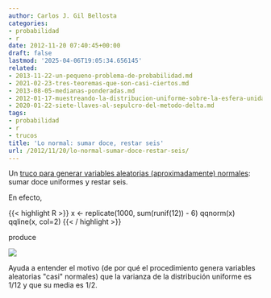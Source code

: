 ```yaml
---
author: Carlos J. Gil Bellosta
categories:
- probabilidad
- r
date: 2012-11-20 07:40:45+00:00
draft: false
lastmod: '2025-04-06T19:05:34.656145'
related:
- 2013-11-22-un-pequeno-problema-de-probabilidad.md
- 2021-02-23-tres-teoremas-que-son-casi-ciertos.md
- 2013-08-05-medianas-ponderadas.md
- 2012-01-17-muestreando-la-distribucion-uniforme-sobre-la-esfera-unidad-en-n-dimensiones.md
- 2020-01-22-siete-llaves-al-sepulcro-del-metodo-delta.md
tags:
- probabilidad
- r
- trucos
title: 'Lo normal: sumar doce, restar seis'
url: /2012/11/20/lo-normal-sumar-doce-restar-seis/
---
```


Un [truco para generar variables aleatorias (aproximadamente) normales](http://www.johndcook.com/blog/2009/02/12/sums-of-uniform-random-values/): sumar doce uniformes y restar seis.

En efecto,

{{< highlight R >}}
x <- replicate(1000, sum(runif(12)) - 6)
qqnorm(x)
qqline(x, col=2)
{{< / highlight >}}

produce

[![](/wp-uploads/2012/11/qqnorm.png#center)
](/wp-uploads/2012/11/qqnorm.png#center)

Ayuda a entender el motivo (de por qué el procedimiento genera variables aleatorias "casi" normales) que la varianza de la distribución uniforme es 1/12 y que su media es 1/2.